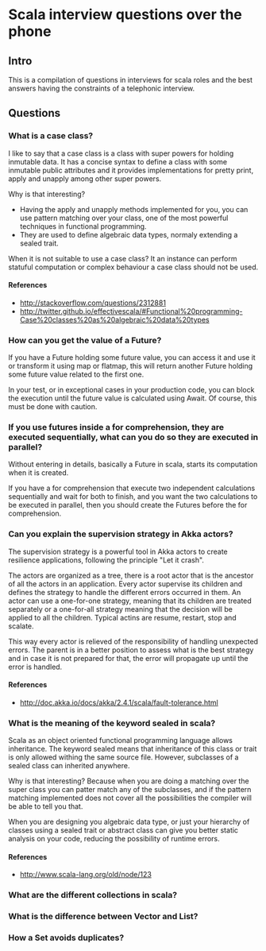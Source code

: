 # Scala interview questions over the phone

## Intro

This is a compilation of questions in interviews for scala roles and the best answers having the constraints of a telephonic interview.

## Questions
### What is a case class?

I like to say that a case class is a class with super powers for holding inmutable data. 
It has a concise syntax to define a class with some inmutable public attributes and it provides implementations for pretty print, apply and unapply among other super powers.

Why is that interesting? 

 - Having the apply and unapply methods implemented for you, you can use pattern matching over your class, one of the most powerful techniques in functional programming.
 - They are used to define algebraic data types, normaly extending a sealed trait. 

When it is not suitable to use a case class? It an instance can perform statuful computation or complex behaviour a case class should not be used.

#### References
 - http://stackoverflow.com/questions/2312881
 - http://twitter.github.io/effectivescala/#Functional%20programming-Case%20classes%20as%20algebraic%20data%20types
 

### How can you get the value of a Future?

If you have a Future holding some future value, you can access it and use it or transform it using map or flatmap, this will return another Future holding some future value related to the first one. 

In your test, or in exceptional cases in your production code, you can block the execution until the future value is calculated using Await. Of course, this must be done with caution.

### If you use futures inside a for comprehension, they are executed sequentially, what can you do so they are executed in parallel?

Without entering in details, basically a Future in scala, starts its computation when it is created. 

If you have a for comprehension that execute two independent calculations sequentially and wait for both to finish, and you want the two calculations to be executed in parallel, then you should create the Futures before the for comprehension.

### Can you explain the supervision strategy in Akka actors?

The supervision strategy is a powerful tool in Akka actors to create resilience applications, following the principle "Let it crash".

The actors are organized as a tree, there is a root actor that is the ancestor of all the actors in an application. Every actor supervise its children and defines the strategy to handle the different errors occurred in them. An actor can use a one-for-one strategy, meaning that its children are treated separately or a one-for-all strategy meaning that the decision will be applied to all the children. Typical actins are resume, restart, stop and scalate. 

This way every actor is relieved of the responsibility of handling unexpected errors. The parent is in a better position to assess what is the best strategy and in case it is not prepared for that, the error will propagate up until the error is handled. 

#### References
 - http://doc.akka.io/docs/akka/2.4.1/scala/fault-tolerance.html


### What is the meaning of the keyword sealed in scala? 

Scala as an object oriented functional programming language allows inheritance. The keyword sealed means that inheritance of this class or trait is only allowed withing the same source file. However, subclasses of a sealed class can inherited anywhere. 

Why is that interesting? Because when you are doing a matching over the super class you can patter match any of the subclasses, and if the pattern matching implemented does not cover all the possibilities the compiler will be able to tell you that.

When you are designing you algebraic data type, or just your hierarchy of classes using a sealed trait or abstract class can give you better static analysis on your code, reducing the possibility of runtime errors.

#### References
 - http://www.scala-lang.org/old/node/123


### What are the different collections in scala?

### What is the difference between Vector and List?

### How a Set avoids duplicates?


